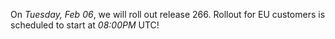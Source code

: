 On *Tuesday, Feb 06*, we will roll out release 266.
Rollout for EU customers is scheduled to start at *08:00PM* UTC!

